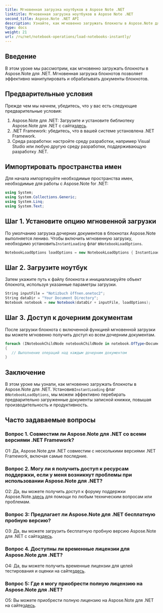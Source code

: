 ```yaml
---
title: Мгновенная загрузка ноутбуков в Aspose Note .NET
linktitle: Мгновенная загрузка ноутбуков в Aspose Note .NET
second_title: Aspose.Note .NET API
description: Узнайте, как мгновенно загружать блокноты в Aspose.Note для .NET, чтобы повысить эффективность и производительность обработки документов.
type: docs
weight: 21
url: /ru/net/notebook-operations/load-notebooks-instantly/
---
```

## Введение

В этом уроке мы рассмотрим, как мгновенно загружать блокноты в Aspose.Note для .NET. Мгновенная загрузка блокнотов позволяет эффективно манипулировать и обрабатывать документы блокнотов.

## Предварительные условия

Прежде чем мы начнем, убедитесь, что у вас есть следующие предварительные условия:

1.  Aspose.Note для .NET: Загрузите и установите библиотеку Aspose.Note для .NET с сайта[здесь](https://releases.aspose.com/note/net/).
2. .NET Framework: убедитесь, что в вашей системе установлена .NET Framework.
3. Среда разработки: настройте среду разработки, например Visual Studio или любую другую среду разработки, поддерживающую разработку .NET.

## Импортировать пространства имен

Для начала импортируйте необходимые пространства имен, необходимые для работы с Aspose.Note for .NET:

```csharp
using System;
using System.Collections.Generic;
using System.Linq;
using System.Text;
```

## Шаг 1. Установите опцию мгновенной загрузки

 По умолчанию загрузка дочерних документов в блокнотах Aspose.Note выполняется лениво. Чтобы включить мгновенную загрузку, необходимо установить`InstantLoading` флаг в`NotebookLoadOptions`.

```csharp
NotebookLoadOptions loadOptions = new NotebookLoadOptions { InstantLoading = true };
```

## Шаг 2. Загрузите ноутбук

Затем укажите путь к файлу блокнота и инициализируйте объект блокнота, используя указанные параметры загрузки.

```csharp
String inputFile = "Notizbuch öffnen.onetoc2";
String dataDir = "Your Document Directory";
Notebook notebook = new Notebook(dataDir + inputFile, loadOptions);
```

## Шаг 3. Доступ к дочерним документам

После загрузки блокнота с включенной функцией мгновенной загрузки вы можете мгновенно получить доступ ко всем дочерним документам.

```csharp
foreach (INotebookChildNode notebookChildNode in notebook.OfType<Document>()) 
{
   // Выполнение операций над каждым дочерним документом
}
```

## Заключение

В этом уроке мы узнали, как мгновенно загружать блокноты в Aspose.Note для .NET. Установив`InstantLoading` флаг в`NotebookLoadOptions`, мы можем эффективно перебирать предварительно загруженные документы записной книжки, повышая производительность и продуктивность.

## Часто задаваемые вопросы

### Вопрос 1. Совместим ли Aspose.Note для .NET со всеми версиями .NET Framework?

О1: Да, Aspose.Note для .NET совместим с несколькими версиями .NET Framework, включая самые последние.

### Вопрос 2. Могу ли я получить доступ к ресурсам поддержки, если у меня возникнут проблемы при использовании Aspose.Note для .NET?

 О2: Да, вы можете получить доступ к форуму поддержки Aspose.Note.[здесь](https://forum.aspose.com/c/note/28) для помощи по любым техническим вопросам или проблемам.

### Вопрос 3: Предлагает ли Aspose.Note для .NET бесплатную пробную версию?

 О3: Да, вы можете загрузить бесплатную пробную версию Aspose.Note для .NET с сайта[здесь](https://releases.aspose.com/).

### Вопрос 4. Доступны ли временные лицензии для Aspose.Note для .NET?

 О4: Да, вы можете получить временные лицензии для целей тестирования и оценки на сайте[здесь](https://purchase.aspose.com/temporary-license/).

### Вопрос 5: Где я могу приобрести полную лицензию на Aspose.Note для .NET?

 О5: Вы можете приобрести полную лицензию на Aspose.Note для .NET на сайте[здесь](https://purchase.aspose.com/buy).